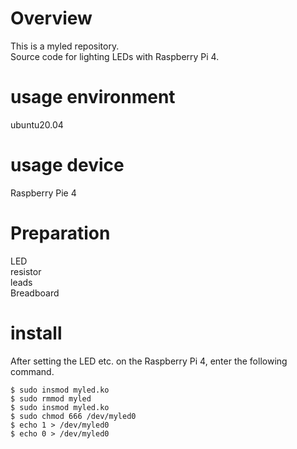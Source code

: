 # Overview
This is a myled repository.  
Source code for lighting LEDs with Raspberry Pi 4.

# usage environment
ubuntu20.04

# usage device
Raspberry Pie 4

# Preparation
LED  
resistor  
leads  
Breadboard  

# install
After setting the LED etc. on the Raspberry Pi 4, enter the following command.  
```
$ sudo insmod myled.ko    
$ sudo rmmod myled  
$ sudo insmod myled.ko    
$ sudo chmod 666 /dev/myled0   
$ echo 1 > /dev/myled0    
$ echo 0 > /dev/myled0    
```
